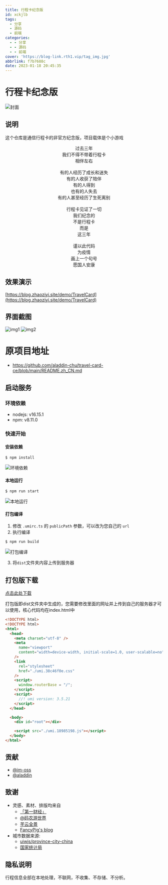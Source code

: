 ```yaml
---
title: 行程卡纪念版
id: xckjlb
tags:
  - 分享
  - 源码
  - 前端
categories:
  - - 分享
  - - 源码
  - - 前端
cover: 'https://blog-link.rth1.vip/tag_img.jpg'
abbrlink: f7b7688c
date: 2023-01-18 20:45:35
---
```

# 行程卡纪念版
![封面](https://blog-link.rth1.vip/tag_img.jpg)
## 说明
这个仓库是通信行程卡的非官方纪念版，项目载体是个小游戏

<center>过去三年</center>
<center>我们不得不带着行程卡</center>
<center>相伴左右</center>
<br>
<center>有的人经历了成长和迷失</center>
<center>有的人收获了陪伴</center>
<center>有的人得到</center>
<center>也有的人失去</center>
<center>有的人甚至经历了生死离别</center>
<br>
<center>行程卡见证了一切</center>
<center>我们纪念的</center>
<center>不是行程卡</center>
<center>而是</center>
<center>这三年</center>
<br>
<center>谨以此代码</center>
<center>为疫情</center>
<center>画上一个句号</center>
<center>愿国人安康</center>

## 效果演示
[https://blog.zhaoziyi.site/demo/TravelCard](https://blog.zhaoziyi.site/demo/TravelCard)

## 界面截图
![img1](https://blog-link.rth1.vip/IMG-1.jpg)
![img2](https://blog-link.rth1.vip/IMG-2.jpg)

# 原项目地址
- https://github.com/aladdin-chu/travel-card-ce/blob/main/README.zh_CN.md

## 启动服务

### 环境依赖

- nodejs: v16.15.1
- npm: v8.11.0


### 快速开始

#### 安装依赖
```bash
$ npm install
```
![环境依赖](https://blog-link.rth1.vip/20230117161249215.png)

#### 本地运行
```bash
$ npm run start
```
![本地运行](https://blog-link.rth1.vip/20230117161304623.png)

#### 打包编译
1. 修改 `.umirc.ts` 的 `publicPath` 参数，可以改为您自己的 `url`
2. 执行编译
```bash
$ npm run build
```
![打包编译](https://blog-link.rth1.vip/20230117161348884.png)

3. 将`dist`文件夹内容上传到服务器

## 打包版下载

[点击此处下载](https://blog-link.rth1.vip/%E8%A1%8C%E7%A8%8B%E5%8D%A1%E7%BA%AA%E5%BF%B5%E7%89%882023.rar)

打包版即dist文件夹中生成的，您需要修改里面的网址并上传到自己的服务器才可以使用，核心代码均在index.html中

```html
<!DOCTYPE html>
<!DOCTYPE html>
<html>
  <head>
    <meta charset="utf-8" />
    <meta
      name="viewport"
      content="width=device-width, initial-scale=1.0, user-scalable=no"
    />
    <link
      rel="stylesheet"
      href="./umi.38c46f0e.css"
    />
    <script>
      window.routerBase = "/";
    </script>
    <script>
      //! umi version: 3.5.21
    </script>
  </head>

  <body>
    <div id="root"></div>

    <script src="./umi.18985198.js"></script>
  </body>
</html>

```

## 贡献
- [@im-oss](https://github.com/im-oss)
- [@aladdin](https://github.com/aladdin-chu)

## 致谢
- 灵感、素材、排版均来自
  - [「第一财经」](https://mp.weixin.qq.com/s/U_Ao8BctwznDe-sKo-Vw9w)
  - [@码农游世界](https://trip.sinlody.com/about)
  - [芊云全景](https://vr.he29.com/)
  - [FancyPig's blog](https://www.iculture.cc/)
- 城市数据来源:
  - [uiwjs/province-city-china](https://github.com/uiwjs/province-city-china)
  - [国家统计局](http://www.stats.gov.cn/tjsj/tjbz/tjyqhdmhcxhfdm/)

## 隐私说明
行程信息全部在本地处理，不联网，不收集、不存储、不分析。